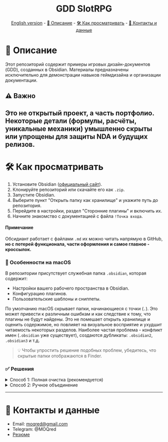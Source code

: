 <h1 align="center">GDD SlotRPG</h1>
<p align="center"><a href="README_en.md">English version</a> - <a href="#-описание">📖 Описание</a> - <a href="#-как-просматривать">🛠 Как просматривать</a> - <a href="#-контакты-и-данные">📧 Контакты и данные</a></p>

# 📖 Описание
Этот репозиторий содержит примеры игровых дизайн-документов (GDD), созданных в Obsidian. Материалы предназначены исключительно для демонстрации навыков геймдизайна и организации документации.
## ⚠ Важно
Это не открытый проект, а часть портфолио. Некоторые детали (формулы, расчёты, уникальные механики) умышленно скрыты или упрощены для защиты NDA и будущих релизов.
---

# 🛠 Как просматривать

1.  Установите Obsidian (<a href="https://obsidian.md/">официальный сайт</a>).
2.  Клонируйте репозиторий или скачайте его как `.zip`.
3.  Запустите Obsidian.
4.  Выберите пункт "Открыть папку как хранилище" и укажите путь до репозитория.
5.  Перейдите в настройки, раздел "Сторонние плагины" и включить их.
6.  Начните знакомство с документацией с файла `!Точка входа`.
#### Примечание
Обсидиант работает с файлами `.md` их можно читать напрямую в GitHub, **но с потерей функционала, части оформления и самое главное - кроссылок.**

### 🔧 Особенности на macOS
В репозитории присутствует служебная папка `.obsidian`, которая содержит:
*   Настройки вашего рабочего пространства в Obsidian.
*   Конфигурацию плагинов.
*   Пользовательские шаблоны и сниппеты.

По умолчанию macOS скрывает папки, начинающиеся с точки (`.`). Это может привести к различным ошибкам и как следствие к тому, что плагины не будут найдены. Это не помешает открыть хранилище и оценить содержимое, но повлияет на визуальное восприятие и ухудшит читаемость некоторых разделов. Наиболее частая проблема - конфликт имен (`.obsidian` уже существует), создаются дубликаты: `.obsidian2`, `.obsidian3` и т.д.
> 💡 Чтобы упростить решение подобных проблем, убедитесь, что скрытые папки отображаются в Finder.


### ✅ Решения
<details>
<summary>Способ 1: Полная очистка (рекомендуется)</summary>
1.  Удалите всю папку хранилища (где возникли дубли).
2.  Клонируйте репозиторий заново.
3.  Только после этого откройте папку в Obsidian.
</details>

<details>
<summary>Способ 2: Ручное объединение</summary>
1.  Закройте Obsidian.
2.  Удалите локальную папку `.obsidian`.
3.  Переименуйте `.obsidian2` в `.obsidian`.
4.  Откройте хранилище.
</details>

---

# 📧 Контакты и данные
*  Email: moqred@gmail.com
*  Telegram: @MOQred
*  [Резюме](https://disk.yandex.ru/i/rOFlEUv0nspn6g)

